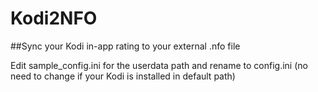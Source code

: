 # Kodi2NFO

##Sync your Kodi in-app rating to your external .nfo file

Edit sample_config.ini for the userdata path and rename to config.ini (no need to change if your Kodi is installed in default path)
